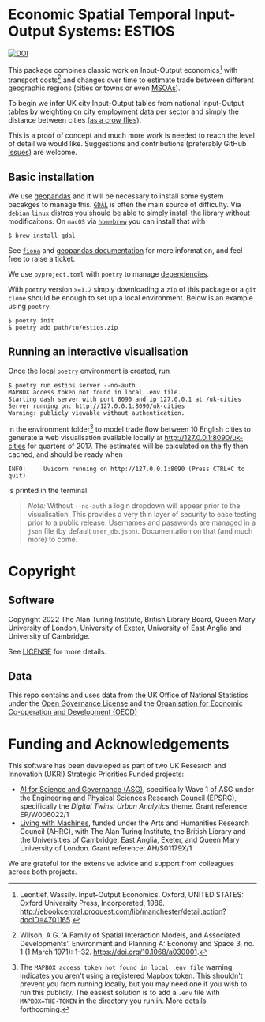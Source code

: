 # Economic Spatial Temporal Input-Output Systems: ESTIOS
[![DOI](https://zenodo.org/badge/10218779.svg)](https://zenodo.org/badge/latestdoi/10218779)

This package combines classic work on Input-Output economics[^leontif] with transport costs[^wilson] and changes over time to estimate trade between different geographic regions (cities or towns or even [MSOAs](https://data.gov.uk/dataset/2cf1f346-2f74-4c06-bd4b-30d7e4df5ae7/middle-layer-super-output-area-msoa-boundaries)).

To begin we infer UK city Input-Output tables from national Input-Output tables by weighting on city employment data per sector and simply the distance between cities ([as a crow flies](https://en.wikipedia.org/wiki/As_the_crow_flies)).

This is a proof of concept and much more work is needed to reach the level of detail we would like. Suggestions and contributions (preferably GitHub [issues](https://github.com/griff-rees/estios/issues/new)) are welcome.

## Basic installation

We use [geopandas](https://geopandas.org/en/stable/) and it will be necessary to install some system pacakges to manage this. [`GDAL`](https://gdal.org/) is often the main source of difficulty. Via `debian` `linux` distros you should be able to simply install the library without modificaitons. On `macOS` via [`homebrew`](https://formulae.brew.sh/formula/gdal) you can install that with

```console
$ brew install gdal
```
See [`fiona`](https://fiona.readthedocs.io/en/latest/README.html#installation) and [geopandas documentation](https://geopandas.org/en/stable/getting_started/install.html#installing-with-pip) for more information, and feel free to raise a ticket.

We use `pyproject.toml` with `poetry` to manage [dependencies](https://python-poetry.org/docs/dependency-specification/).

With `poetry` version `>=1.2` simply downloading a `zip` of this package or a `git clone` should be enough to set up a local environment. Below is an example using `poetry`:

```console
$ poetry init
$ poetry add path/to/estios.zip
```

## Running an interactive visualisation

Once the local `poetry` environment is created, run

```console
$ poetry run estios server --no-auth
MAPBOX access token not found in local .env file.
Starting dash server with port 8090 and ip 127.0.0.1 at /uk-cities
Server running on: http://127.0.0.1:8090/uk-cities
Warning: publicly viewable without authentication.
```

in the environment folder[^mapbox] to model trade flow between 10 English cities to generate a web visualisation available locally at <http://127.0.0.1:8090/uk-cities> for quarters of 2017. The estimates will be calculated on the fly then cached, and should be ready when

```console
INFO:     Uvicorn running on http://127.0.0.1:8090 (Press CTRL+C to quit)
```

is printed in the terminal.

> *Note:* Without `--no-auth` a login dropdown will appear prior to the visualisation. This provides a very thin layer of security to ease testing prior to a public release. Usernames and passwords are managed in a `json` file (by default `user_db.json`). Documentation on that (and much more) to come.

# Copyright

## Software

Copyright 2022 The Alan Turing Institute, British Library Board, Queen Mary University of London, University of Exeter, University of East Anglia and University of Cambridge.

See [LICENSE](LICENSE) for more details.

## Data

This repo contains and uses data from the UK Office of National Statistics under the [Open Governance License](https://www.nationalarchives.gov.uk/doc/open-government-licence/version/3/) and the [Organisation for Economic Co-operation and Development (OECD)](https://www.oecd.org/termsandconditions/)

# Funding and Acknowledgements

This software has been developed as part of two UK Research and Innovation (UKRI) Strategic Priorities Funded projects:

- [AI for Science and Governance (ASG)](https://www.turing.ac.uk/research/asg), specifically Wave 1 of ASG under the Engineering and Physical Sciences Research Council (EPSRC), specifically the *Digital Twins: Urban Analytics* theme. Grant reference: EP/W006022/1
- [Living with Machines](https://livingwithmachines.ac.uk), funded under the Arts and Humanities Research Council (AHRC), with The Alan Turing Institute, the British Library and the Universities of Cambridge, East Anglia, Exeter, and Queen Mary University of London. Grant reference: AH/S01179X/1

We are grateful for the extensive advice and support from colleagues across both projects.

[^leontif]: Leontief, Wassily. Input-Output Economics. Oxford, UNITED STATES: Oxford University Press, Incorporated, 1986. http://ebookcentral.proquest.com/lib/manchester/detail.action?docID=4701165.

[^wilson]: Wilson, A G. ‘A Family of Spatial Interaction Models, and Associated Developments’. Environment and Planning A: Economy and Space 3, no. 1 (1 March 1971): 1–32. https://doi.org/10.1068/a030001.

[^mapbox]: The `MAPBOX access token not found in local .env file` warning indicates you aren't using a registered [Mapbox token](https://docs.mapbox.com/help/getting-started/access-tokens/). This shouldn't prevent you from running locally, but you may need one if you wish to run this publicly. The easiest solution is to add a `.env` file with `MAPBOX=THE-TOKEN` in the directory you run in. More details forthcoming.
